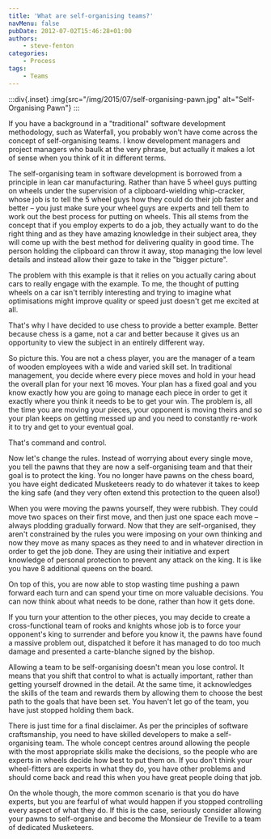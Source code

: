 ```yaml
---
title: 'What are self-organising teams?'
navMenu: false
pubDate: 2012-07-02T15:46:28+01:00
authors:
    - steve-fenton
categories:
    - Process
tags:
    - Teams
---
```


:::div{.inset}
:img{src="/img/2015/07/self-organising-pawn.jpg" alt="Self-Organising Pawn"}
:::

If you have a background in a "traditional" software development methodology, such as Waterfall, you probably won't have come across the concept of self-organising teams. I know development managers and project managers who baulk at the very phrase, but actually it makes a lot of sense when you think of it in different terms.

The self-organising team in software development is borrowed from a principle in lean car manufacturing. Rather than have 5 wheel guys putting on wheels under the supervision of a clipboard-wielding whip-cracker, whose job is to tell the 5 wheel guys how they could do their job faster and better – you just make sure your wheel guys are experts and tell them to work out the best process for putting on wheels. This all stems from the concept that if you employ experts to do a job, they actually want to do the right thing and as they have amazing knowledge in their subject area, they will come up with the best method for delivering quality in good time. The person holding the clipboard can throw it away, stop managing the low level details and instead allow their gaze to take in the "bigger picture".

The problem with this example is that it relies on you actually caring about cars to really engage with the example. To me, the thought of putting wheels on a car isn't terribly interesting and trying to imagine what optimisations might improve quality or speed just doesn't get me excited at all.

That's why I have decided to use chess to provide a better example. Better because chess is a game, not a car and better because it gives us an opportunity to view the subject in an entirely different way.

So picture this. You are not a chess player, you are the manager of a team of wooden employees with a wide and varied skill set. In traditional management, you decide where every piece moves and hold in your head the overall plan for your next 16 moves. Your plan has a fixed goal and you know exactly how you are going to manage each piece in order to get it exactly where you think it needs to be to get your win. The problem is, all the time you are moving your pieces, your opponent is moving theirs and so your plan keeps on getting messed up and you need to constantly re-work it to try and get to your eventual goal.

That's command and control.

Now let's change the rules. Instead of worrying about every single move, you tell the pawns that they are now a self-organising team and that their goal is to protect the king. You no longer have pawns on the chess board, you have eight dedicated Musketeers ready to do whatever it takes to keep the king safe (and they very often extend this protection to the queen also!)

When you were moving the pawns yourself, they were rubbish. They could move two spaces on their first move, and then just one space each move – always plodding gradually forward. Now that they are self-organised, they aren't constrained by the rules you were imposing on your own thinking and now they move as many spaces as they need to and in whatever direction in order to get the job done. They are using their initiative and expert knowledge of personal protection to prevent any attack on the king. It is like you have 8 additional queens on the board.

On top of this, you are now able to stop wasting time pushing a pawn forward each turn and can spend your time on more valuable decisions. You can now think about what needs to be done, rather than how it gets done.

If you turn your attention to the other pieces, you may decide to create a cross-functional team of rooks and knights whose job is to force your opponent's king to surrender and before you know it, the pawns have found a massive problem out, dispatched it before it has managed to do too much damage and presented a carte-blanche signed by the bishop.

Allowing a team to be self-organising doesn't mean you lose control. It means that you shift that control to what is actually important, rather than getting yourself drowned in the detail. At the same time, it acknowledges the skills of the team and rewards them by allowing them to choose the best path to the goals that have been set. You haven't let go of the team, you have just stopped holding them back.

There is just time for a final disclaimer. As per the principles of software craftsmanship, you need to have skilled developers to make a self-organising team. The whole concept centres around allowing the people with the most appropriate skills make the decisions, so the people who are experts in wheels decide how best to put them on. If you don't think your wheel-fitters are experts in what they do, you have other problems and should come back and read this when you have great people doing that job.

On the whole though, the more common scenario is that you do have experts, but you are fearful of what would happen if you stopped controlling every aspect of what they do. If this is the case, seriously consider allowing your pawns to self-organise and become the Monsieur de Treville to a team of dedicated Musketeers.
